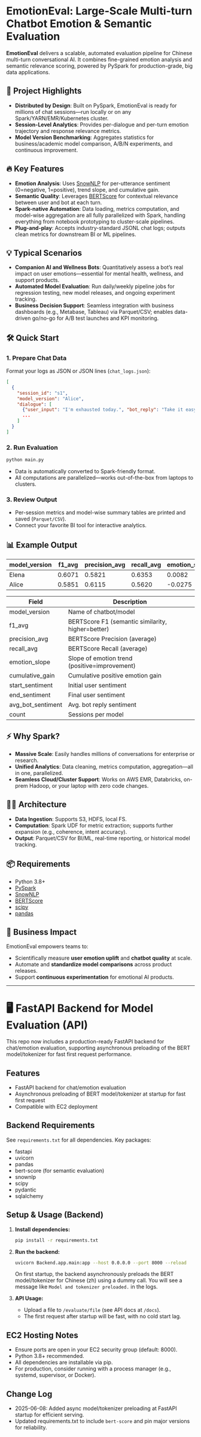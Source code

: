 # EmotionEval: Large-Scale Multi-turn Chatbot Emotion & Semantic Evaluation

**EmotionEval** delivers a scalable, automated evaluation pipeline for Chinese multi-turn conversational AI. It combines fine-grained emotion analysis and semantic relevance scoring, powered by PySpark for production-grade, big data applications.



## 🚀 Project Highlights

* **Distributed by Design**: Built on PySpark, EmotionEval is ready for millions of chat sessions—run locally or on any Spark/YARN/EMR/Kubernetes cluster.
* **Session-Level Analytics**: Provides per-dialogue and per-turn emotion trajectory and response relevance metrics.
* **Model Version Benchmarking**: Aggregates statistics for business/academic model comparison, A/B/N experiments, and continuous improvement.



## 🔥 Key Features

* **Emotion Analysis**: Uses [SnowNLP](https://github.com/isnowfy/snownlp) for per-utterance sentiment (0=negative, 1=positive), trend slope, and cumulative gain.
* **Semantic Quality**: Leverages [BERTScore](https://github.com/Tiiiger/bert_score) for contextual relevance between user and bot at each turn.
* **Spark-native Automation**: Data loading, metrics computation, and model-wise aggregation are all fully parallelized with Spark, handling everything from notebook prototyping to cluster-scale pipelines.
* **Plug-and-play**: Accepts industry-standard JSONL chat logs; outputs clean metrics for downstream BI or ML pipelines.



## 💡 Typical Scenarios

* **Companion AI and Wellness Bots**: Quantitatively assess a bot’s real impact on user emotions—essential for mental health, wellness, and support products.
* **Automated Model Evaluation**: Run daily/weekly pipeline jobs for regression testing, new model releases, and ongoing experiment tracking.
* **Business Decision Support**: Seamless integration with business dashboards (e.g., Metabase, Tableau) via Parquet/CSV; enables data-driven go/no-go for A/B test launches and KPI monitoring.



## 🛠️ Quick Start

### 1. Prepare Chat Data

Format your logs as JSON or JSON lines (`chat_logs.json`):

```json
[
  {
    "session_id": "s1",
    "model_version": "Alice",
    "dialogue": [
      {"user_input": "I'm exhausted today.", "bot_reply": "Take it easy, you deserve a break."},
      ...
    ]
  }
]
```

### 2. Run Evaluation

```bash
python main.py
```

* Data is automatically converted to Spark-friendly format.
* All computations are parallelized—works out-of-the-box from laptops to clusters.

### 3. Review Output

* Per-session metrics and model-wise summary tables are printed and saved (`Parquet/CSV`).
* Connect your favorite BI tool for interactive analytics.



## 📊 Example Output

| model\_version | f1\_avg | precision\_avg | recall\_avg | emotion\_slope | cumulative\_gain | start\_sentiment | end\_sentiment | avg\_bot\_sentiment | count |
| -------------- | ------- | -------------- | ----------- | -------------- | ---------------- | ---------------- | -------------- | ------------------- | ----- |
| Elena          | 0.6071  | 0.5821         | 0.6353      | 0.0082         | 0.4589           | 0.6698           | 0.6861         | 0.8604              | 4     |
| Alice          | 0.5851  | 0.6115         | 0.5620      | -0.0275        | 0.1555           | 0.6968           | 0.6419         | 0.5873              | 4     |


| Field            | Description                                        |
|------------------|---------------------------------------------------|
| model_version    | Name of chatbot/model                             |
| f1_avg           | BERTScore F1 (semantic similarity, higher=better) |
| precision_avg    | BERTScore Precision (average)                     |
| recall_avg       | BERTScore Recall (average)                        |
| emotion_slope    | Slope of emotion trend (positive=improvement)     |
| cumulative_gain  | Cumulative positive emotion gain                  |
| start_sentiment  | Initial user sentiment                            |
| end_sentiment    | Final user sentiment                              |
| avg_bot_sentiment| Avg. bot reply sentiment                          |
| count            | Sessions per model  

## ⚡️ Why Spark?

* **Massive Scale**: Easily handles millions of conversations for enterprise or research.
* **Unified Analytics**: Data cleaning, metrics computation, aggregation—all in one, parallelized.
* **Seamless Cloud/Cluster Support**: Works on AWS EMR, Databricks, on-prem Hadoop, or your laptop with zero code changes.



## 🧑‍💻 Architecture

* **Data Ingestion**: Supports S3, HDFS, local FS.
* **Computation**: Spark UDF for metric extraction; supports further expansion (e.g., coherence, intent accuracy).
* **Output**: Parquet/CSV for BI/ML, real-time reporting, or historical model tracking.



## 📦 Requirements

* Python 3.8+
* [PySpark](https://spark.apache.org/)
* [SnowNLP](https://github.com/isnowfy/snownlp)
* [BERTScore](https://github.com/Tiiiger/bert_score)
* [scipy](https://scipy.org/)
* [pandas](https://pandas.pydata.org/)



## 💼 Business Impact

EmotionEval empowers teams to:

* Scientifically measure **user emotion uplift** and **chatbot quality** at scale.
* Automate and **standardize model comparisons** across product releases.
* Support **continuous experimentation** for emotional AI products.



---

# 🖥️ FastAPI Backend for Model Evaluation (API)

This repo now includes a production-ready FastAPI backend for chat/emotion evaluation, supporting asynchronous preloading of the BERT model/tokenizer for fast first request performance.

## Features
- FastAPI backend for chat/emotion evaluation
- Asynchronous preloading of BERT model/tokenizer at startup for fast first request
- Compatible with EC2 deployment

## Backend Requirements
See `requirements.txt` for all dependencies. Key packages:
- fastapi
- uvicorn
- pandas
- bert-score (for semantic evaluation)
- snownlp
- scipy
- pydantic
- sqlalchemy

## Setup & Usage (Backend)

1. **Install dependencies:**
   ```bash
   pip install -r requirements.txt
   ```

2. **Run the backend:**
   ```bash
   uvicorn Backend.app.main:app --host 0.0.0.0 --port 8000 --reload
   ```
   On first startup, the backend asynchronously preloads the BERT model/tokenizer for Chinese (zh) using a dummy call. You will see a message like `Model and tokenizer preloaded.` in the logs.

3. **API Usage:**
   - Upload a file to `/evaluate/file` (see API docs at `/docs`).
   - The first request after startup will be fast, with no cold start lag.

## EC2 Hosting Notes
- Ensure ports are open in your EC2 security group (default: 8000).
- Python 3.8+ recommended.
- All dependencies are installable via pip.
- For production, consider running with a process manager (e.g., systemd, supervisor, or Docker).

## Change Log
- 2025-06-08: Added async model/tokenizer preloading at FastAPI startup for efficient serving.
- Updated requirements.txt to include `bert-score` and pin major versions for reliability.
